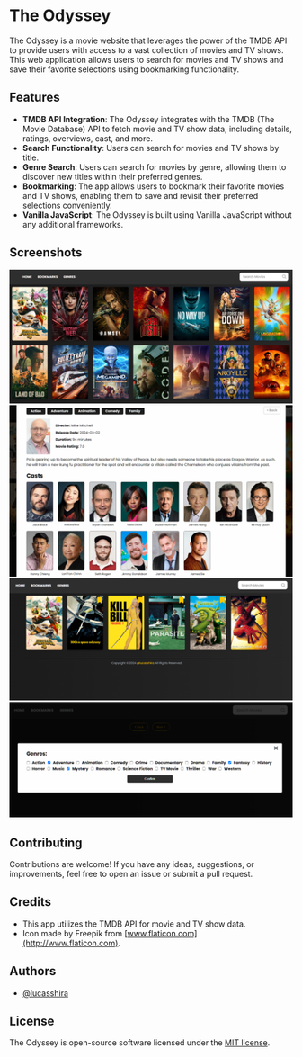 # The Odyssey

The Odyssey is a movie website that leverages the power of the TMDB API to provide users with access to a vast collection of movies and TV shows. This web application allows users to search for movies and TV shows and save their favorite selections using bookmarking functionality.

## Features

- **TMDB API Integration**: The Odyssey integrates with the TMDB (The Movie Database) API to fetch movie and TV show data, including details, ratings, overviews, cast, and more.
- **Search Functionality**: Users can  search for movies and TV shows by title.
- **Genre Search**: Users can search for movies by genre, allowing them to discover new titles within their preferred genres.
- **Bookmarking**: The app allows users to bookmark their favorite movies and TV shows, enabling them to save and revisit their preferred selections conveniently.
- **Vanilla JavaScript**: The Odyssey is built using Vanilla JavaScript without any additional frameworks.

## Screenshots

![Movies Home](images/movies%20home.PNG)
![Movie Modal](images/movie%20modal.PNG)
![Bookmarked](images/bookmarked.PNG)
![Genres](images/genres.PNG)

## Contributing

Contributions are welcome! If you have any ideas, suggestions, or improvements, feel free to open an issue or submit a pull request.

## Credits

- This app utilizes the TMDB API for movie and TV show data.
- Icon made by Freepik from [www.flaticon.com](http://www.flaticon.com).

## Authors
-  [@lucasshira](https://github.com/lucasshira)

## License

The Odyssey is open-source software licensed under the [MIT license](LICENSE).
